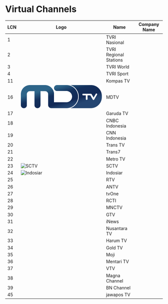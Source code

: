 # Virtual Channels
LCN | Logo | Name | Company Name
-- | -- | -- | --
1 | | TVRI Nasional
2 | | TVRI Regional Stations
3 | | TVRI World
4 | | TVRI Sport
11 | | Kompas TV
16 | ![NET.](https://github.com/TG635-alt126xA/ExtendedMaster113/raw/refs/heads/main/MDTV_logo.svg) | MDTV
17 | | Garuda TV
18 | | CNBC Indonesia
19 | | CNN Indonesia
20 | | Trans TV
21 | | Trans7
22 | | Metro TV
23 | ![SCTV](https://upload.wikimedia.org/wikipedia/commons/c/cc/SCTV_Logo.svg) | SCTV
24 | ![Indosiar](https://upload.wikimedia.org/wikipedia/commons/c/c8/Indosiar_2015.svg) | Indosiar
25 | | RTV
26 | | ANTV
27 | | tvOne
28 | | RCTI
29 | | MNCTV
30 | | GTV
31 | | iNews
32 | | Nusantara TV
33 | | Harum TV
34 | | Gold TV
35 | | Moji
36 | | Mentari TV
37 | | VTV
38 | | Magna Channel
39 | | BN Channel
45 | | jawapos TV
